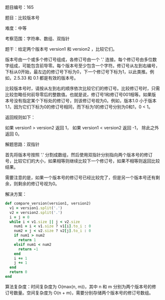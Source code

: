 题目编号：165

题目：比较版本号

难度：中等

考察范围：字符串、数组、双指针

题干：给定两个版本号 version1 和 version2 ，比较它们。

版本号由一个或多个修订号组成，各修订号由一个 '.' 连接。每个修订号由多位数字组成，可能包含前导零。每个版本号至少包含一个字符。修订号从左到右编号，下标从0开始，最左边的修订号下标为0，下一个修订号下标为1，以此类推。例如，2.5.33 和 0.1 都是有效的版本号。

比较版本号时，请按从左到右的顺序依次比较它们的修订号。比较修订号时，只需比较忽略任何前导零后的整数值。也就是说，修订号1和修订号001相等。如果版本号没有指定某个下标处的修订号，则该修订号视为0。例如，版本1.0 小于版本1.1，因为它们下标为0的修订号相同，而下标为1的修订号分别为0和1，0 < 1。

返回规则如下：

如果 version1 > version2 返回 1，
如果 version1 < version2 返回 -1，
除此之外返回 0。

解题思路：双指针

首先将版本号按照 '.' 分割成数组，然后使用双指针分别指向两个版本号的修订号，比较它们的大小，如果相等则继续比较下一个修订号，如果不相等则返回比较结果。

需要注意的是，如果一个版本号的修订号已经比较完了，但是另一个版本号还有剩余，则剩余的修订号视为0。

解决方案：

```ruby
def compare_version(version1, version2)
  v1 = version1.split('.')
  v2 = version2.split('.')
  i = j = 0
  while i < v1.size || j < v2.size
    num1 = i < v1.size ? v1[i].to_i : 0
    num2 = j < v2.size ? v2[j].to_i : 0
    if num1 > num2
      return 1
    elsif num1 < num2
      return -1
    end
    i += 1
    j += 1
  end
  return 0
end
```

算法复杂度：时间复杂度为 O(max(n, m))，其中 n 和 m 分别为两个版本号的修订号数量。空间复杂度为 O(n + m)，需要分别存储两个版本号的修订号数组。
